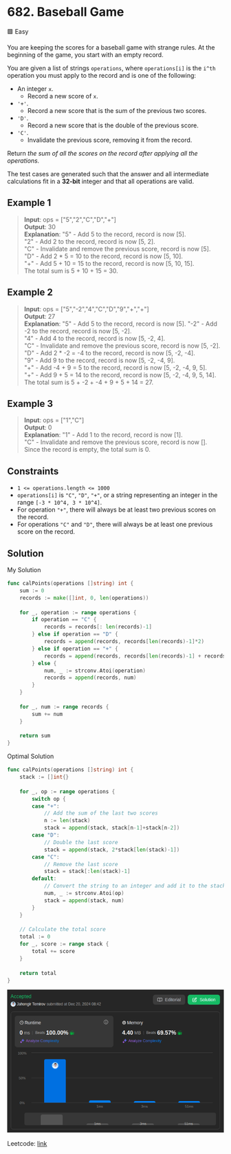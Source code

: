 # 682. Baseball Game

🟩 Easy

You are keeping the scores for a baseball game with strange rules. At the beginning of the game, you start with an empty record.

You are given a list of strings `operations`, where `operations[i]` is the `i^th` operation you must apply to the record and is one of the following:

* An integer `x`.
  * Record a new score of `x`.
* `'+'`.
  * Record a new score that is the sum of the previous two scores.
* `'D'`.
  * Record a new score that is the double of the previous score.
* `'C'`.
  * Invalidate the previous score, removing it from the record.

Return *the sum of all the scores on the record after applying all the operations.*

The test cases are generated such that the answer and all intermediate calculations fit in a **32-bit** integer and that all operations are valid.

## Example 1

> **Input**: ops = ["5","2","C","D","+"] \
> **Output**: 30 \
> **Explanation**: "5" - Add 5 to the record, record is now [5]. \
> "2" - Add 2 to the record, record is now [5, 2]. \
> "C" - Invalidate and remove the previous score, record is now [5]. \
> "D" - Add 2 * 5 = 10 to the record, record is now [5, 10]. \
> "+" - Add 5 + 10 = 15 to the record, record is now [5, 10, 15]. \
> The total sum is 5 + 10 + 15 = 30.

## Example 2

> **Input**: ops = ["5","-2","4","C","D","9","+","+"] \
> **Output**: 27 \
> **Explanation**: "5" - Add 5 to the record, record is now [5].
> "-2" - Add -2 to the record, record is now [5, -2]. \
> "4" - Add 4 to the record, record is now [5, -2, 4]. \
> "C" - Invalidate and remove the previous score, record is now [5, -2]. \
> "D" - Add 2 * -2 = -4 to the record, record is now [5, -2, -4]. \
> "9" - Add 9 to the record, record is now [5, -2, -4, 9]. \
> "+" - Add -4 + 9 = 5 to the record, record is now [5, -2, -4, 9, 5]. \
> "+" - Add 9 + 5 = 14 to the record, record is now [5, -2, -4, 9, 5, 14]. \
> The total sum is 5 + -2 + -4 + 9 + 5 + 14 = 27.

## Example 3

> **Input**: ops = ["1","C"] \
> **Output**: 0 \
> **Explanation**: "1" - Add 1 to the record, record is now [1]. \
> "C" - Invalidate and remove the previous score, record is now []. \
> Since the record is empty, the total sum is 0.

## Constraints

* `1 <= operations.length <= 1000`
* `operations[i]` is `"C"`, `"D"`, `"+"`, or a string representing an integer in the range `[-3 * 10^4, 3 * 10^4]`.
* For operation `"+"`, there will always be at least two previous scores on the record.
* For operations `"C"` and `"D"`, there will always be at least one previous score on the record.

## Solution

My Solution

```go
func calPoints(operations []string) int {
    sum := 0
    records := make([]int, 0, len(operations))

    for _, operation := range operations {
        if operation == "C" {
            records = records[: len(records)-1]
        } else if operation == "D" {
            records = append(records, records[len(records)-1]*2)
        } else if operation == "+" {
            records = append(records, records[len(records)-1] + records[len(records)-2])
        } else {
            num, _ := strconv.Atoi(operation)
            records = append(records, num)
        }
    }

    for _, num := range records {
        sum += num
    }

    return sum
}
```

Optimal Solution

```go
func calPoints(operations []string) int {
    stack := []int{}

    for _, op := range operations {
        switch op {
        case "+":
            // Add the sum of the last two scores
            n := len(stack)
            stack = append(stack, stack[n-1]+stack[n-2])
        case "D":
            // Double the last score
            stack = append(stack, 2*stack[len(stack)-1])
        case "C":
            // Remove the last score
            stack = stack[:len(stack)-1]
        default:
            // Convert the string to an integer and add it to the stack
            num, _ := strconv.Atoi(op)
            stack = append(stack, num)
        }
    }

    // Calculate the total score
    total := 0
    for _, score := range stack {
        total += score
    }

    return total
}
```

![result](682.png)

Leetcode: [link](https://leetcode.com/problems/baseball-game/description)
